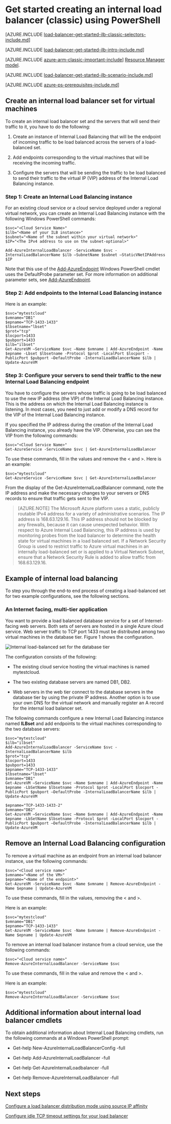 <properties 
   pageTitle="Create an internal load balancer using PowerShell in the classic deployment model | Microsoft Azure"
   description="Learn how to create an internal load balancer using PowerShell in the classic deployment model"
   services="load-balancer"
   documentationCenter="na"
   authors="joaoma"
   manager="carolz"
   editor=""
   tags="azure-service-management"
/>
<tags  
   ms.service="load-balancer"
   ms.devlang="na"
   ms.topic="article"
   ms.tgt_pltfrm="na"
   ms.workload="infrastructure-services"
   ms.date="02/09/2016"
   ms.author="joaoma" />

# Get started creating an internal load balancer (classic) using PowerShell

[AZURE.INCLUDE [load-balancer-get-started-ilb-classic-selectors-include.md](../../includes/load-balancer-get-started-ilb-classic-selectors-include.md)]

[AZURE.INCLUDE [load-balancer-get-started-ilb-intro-include.md](../../includes/load-balancer-get-started-ilb-intro-include.md)]

[AZURE.INCLUDE [azure-arm-classic-important-include](../../includes/learn-about-deployment-models-classic-include.md)] [Resource Manager model](load-balancer-get-started-ilb-arm-ps.md).

[AZURE.INCLUDE [load-balancer-get-started-ilb-scenario-include.md](../../includes/load-balancer-get-started-ilb-scenario-include.md)]


[AZURE.INCLUDE [azure-ps-prerequisites-include.md](../../includes/azure-ps-prerequisites-include.md)]


## Create an internal load balancer set for virtual machines

To create an internal load balancer set and the servers that will send their traffic to it, you have to do the following:

1. Create an instance of Internal Load Balancing that will be the endpoint of incoming traffic to be load balanced across the servers of a load-balanced set.

1. Add endpoints corresponding to the virtual machines that will be receiving the incoming traffic.

1. Configure the servers that will be sending the traffic to be load balanced to send their traffic to the virtual IP (VIP) address of the Internal Load Balancing instance.


### Step 1: Create an Internal Load Balancing instance

For an existing cloud service or a cloud service deployed under a regional virtual network, you can create an Internal Load Balancing instance with the following Windows PowerShell commands:

	$svc="<Cloud Service Name>"
	$ilb="<Name of your ILB instance>"
	$subnet="<Name of the subnet within your virtual network>"
	$IP="<The IPv4 address to use on the subnet-optional>"

	Add-AzureInternalLoadBalancer -ServiceName $svc -InternalLoadBalancerName $ilb –SubnetName $subnet –StaticVNetIPAddress $IP


Note that this use of the [Add-AzureEndpoint](https://msdn.microsoft.com/library/dn495300.aspx) Windows PowerShell cmdlet uses the DefaultProbe parameter set. For more information on additional parameter sets, see [Add-AzureEndpoint](https://msdn.microsoft.com/library/dn495300.aspx).

### Step 2: Add endpoints to the Internal Load Balancing instance

Here is an example:

	$svc="mytestcloud"
	$vmname="DB1"
	$epname="TCP-1433-1433"
	$lbsetname="lbset"
	$prot="tcp"
	$locport=1433
	$pubport=1433
	$ilb="ilbset"
	Get-AzureVM –ServiceName $svc –Name $vmname | Add-AzureEndpoint -Name $epname -Lbset $lbsetname -Protocol $prot -LocalPort $locport -PublicPort $pubport –DefaultProbe -InternalLoadBalancerName $ilb | Update-AzureVM


### Step 3: Configure your servers to send their traffic to the new Internal Load Balancing endpoint

You have to  configure the servers whose traffic is going to be load balanced to use the new IP address (the VIP) of the Internal Load Balancing instance. This is the address on which the Internal Load Balancing instance is listening. In most cases, you need to just add or modify a DNS record for the VIP of the Internal Load Balancing instance.

If you specified the IP address during the creation of the Internal Load Balancing instance, you already have the VIP. Otherwise, you can see the VIP from the following commands:

	$svc="<Cloud Service Name>"
	Get-AzureService -ServiceName $svc | Get-AzureInternalLoadBalancer



To use these commands, fill in the values and remove the < and >. Here is an example:

	$svc="mytestcloud"
	Get-AzureService -ServiceName $svc | Get-AzureInternalLoadBalancer


From the display of the Get-AzureInternalLoadBalancer command, note the IP address and make the necessary changes to your servers or DNS records to ensure that traffic gets sent to the VIP.

>[AZURE.NOTE] The Microsoft Azure platform uses a static, publicly routable IPv4 address for a variety of administrative scenarios. The IP address is 168.63.129.16. This IP address should not be blocked by any firewalls, because it can cause unexpected behavior.
>With respect to Azure Internal Load Balancing, this IP address is used by monitoring probes from the load balancer to determine the health state for virtual machines in a load balanced set. If a Network Security Group is used to restrict traffic to Azure virtual machines in an internally load-balanced set or is applied to a Virtual Network Subnet, ensure that a Network Security Rule is added to allow traffic from 168.63.129.16.


## Example of internal load balancing

To step you through the end-to end process of creating a load-balanced set for two example configurations, see the following sections.

### An Internet facing, multi-tier application

You want to provide a load balanced database service for  a set of Internet-facing web servers. Both sets of servers are hosted in a single Azure cloud service. Web server traffic to TCP port 1433 must be distributed among two virtual machines in the database tier. Figure 1 shows the configuration.

![Internal load-balanced set for the database tier](./media/load-balancer-internal-getstarted/IC736321.png)


The configuration consists of the following:

- The existing cloud service hosting the virtual machines is named mytestcloud.

- The two existing database servers are named DB1, DB2.

- Web servers in the web tier connect to the database servers in the database tier by using the private IP address. Another option is to use your own DNS for the virtual network and manually register an A record for the internal load balancer set.

The following commands configure a new Internal Load Balancing instance named **ILBset** and add endpoints to the virtual machines corresponding to the two database servers:

	$svc="mytestcloud"
	$ilb="ilbset"
	Add-AzureInternalLoadBalancer -ServiceName $svc -InternalLoadBalancerName $ilb 
	$prot="tcp"
	$locport=1433
	$pubport=1433
	$epname="TCP-1433-1433"
	$lbsetname="lbset"
	$vmname="DB1"
	Get-AzureVM –ServiceName $svc –Name $vmname | Add-AzureEndpoint -Name $epname -LbSetName $lbsetname -Protocol $prot -LocalPort $locport -PublicPort $pubport –DefaultProbe -InternalLoadBalancerName $ilb | Update-AzureVM

	$epname="TCP-1433-1433-2"
	$vmname="DB2"
	Get-AzureVM –ServiceName $svc –Name $vmname | Add-AzureEndpoint -Name $epname -LbSetName $lbsetname -Protocol $prot -LocalPort $locport -PublicPort $pubport –DefaultProbe -InternalLoadBalancerName $ilb | Update-AzureVM


## Remove an Internal Load Balancing configuration

To remove a virtual machine as an endpoint from an internal load balancer instance, use the following commands:

	$svc="<Cloud service name>"
	$vmname="<Name of the VM>"
	$epname="<Name of the endpoint>"
	Get-AzureVM -ServiceName $svc -Name $vmname | Remove-AzureEndpoint -Name $epname | Update-AzureVM

To use these commands, fill in the values, removing the < and >.

Here is an example:

	$svc="mytestcloud"
	$vmname="DB1"
	$epname="TCP-1433-1433"
	Get-AzureVM -ServiceName $svc -Name $vmname | Remove-AzureEndpoint -Name $epname | Update-AzureVM

To remove an internal load balancer instance from a cloud service, use the following commands:

	$svc="<Cloud service name>"
	Remove-AzureInternalLoadBalancer -ServiceName $svc

To use these commands, fill in the value and remove the < and >.

Here is an example:

	$svc="mytestcloud"
	Remove-AzureInternalLoadBalancer -ServiceName $svc



## Additional information about internal load balancer cmdlets


To obtain additional information about Internal Load Balancing cmdlets, run the following commands at a Windows PowerShell prompt:

- Get-help New-AzureInternalLoadBalancerConfig -full

- Get-help Add-AzureInternalLoadBalancer -full

- Get-help Get-AzureInternalLoadbalancer -full

- Get-help Remove-AzureInternalLoadBalancer -full

## Next steps

[Configure a load balancer distribution mode using source IP affinity](load-balancer-distribution-mode.md)

[Configure idle TCP timeout settings for your load balancer](load-balancer-tcp-idle-timeout.md)